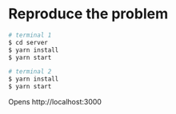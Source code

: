 # Reproduce the problem

```bash
# terminal 1
$ cd server
$ yarn install
$ yarn start

# terminal 2
$ yarn install
$ yarn start
```

Opens http://localhost:3000
